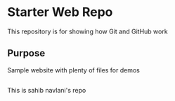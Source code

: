 # Starter Web Repo

This repository is for showing how Git and GitHub work

## Purpose

Sample website with plenty of files for demos

##
This is sahib navlani's repo